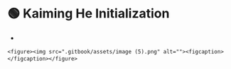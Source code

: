 # 🟢 Kaiming He Initialization

*

    <figure><img src=".gitbook/assets/image (5).png" alt=""><figcaption></figcaption></figure>
